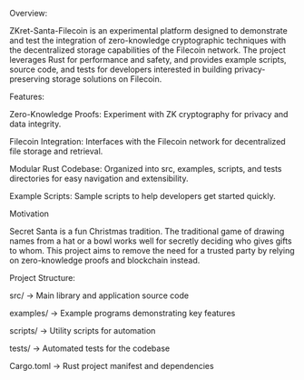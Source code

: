 Overview:

ZKret-Santa-Filecoin is an experimental platform designed to demonstrate and test the integration of zero-knowledge cryptographic techniques with the decentralized storage capabilities of the Filecoin network. The project leverages Rust for performance and safety, and provides example scripts, source code, and tests for developers interested in building privacy-preserving storage solutions on Filecoin.

Features:

Zero-Knowledge Proofs: Experiment with ZK cryptography for privacy and data integrity.

Filecoin Integration: Interfaces with the Filecoin network for decentralized file storage and retrieval.

Modular Rust Codebase: Organized into src, examples, scripts, and tests directories for easy navigation and extensibility.

Example Scripts: Sample scripts to help developers get started quickly.

Motivation

Secret Santa is a fun Christmas tradition. The traditional game of drawing names from a hat or a bowl works well for secretly deciding who gives gifts to whom.
This project aims to remove the need for a trusted party by relying on zero-knowledge proofs and blockchain instead.

Project Structure:

src/ ->	Main library and application source code

examples/ ->	Example programs demonstrating key features

scripts/	-> Utility scripts for automation

tests/	-> Automated tests for the codebase

Cargo.toml ->	Rust project manifest and dependencies

